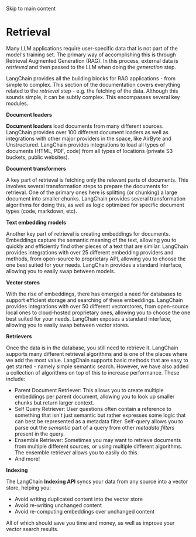 

Skip to main content

# Retrieval

Many LLM applications require user-specific data that is not part of the model's training set. The primary way of accomplishing this is through Retrieval Augmented Generation (RAG). In this process,
external data is _retrieved_ and then passed to the LLM when doing the _generation_ step.

LangChain provides all the building blocks for RAG applications - from simple to complex. This section of the documentation covers everything related to the _retrieval_ step - e.g. the fetching of the
data. Although this sounds simple, it can be subtly complex. This encompasses several key modules.

 **Document loaders**

 **Document loaders** load documents from many different sources. LangChain provides over 100 different document loaders as well as integrations with other major providers in the space, like AirByte
and Unstructured. LangChain provides integrations to load all types of documents (HTML, PDF, code) from all types of locations (private S3 buckets, public websites).

 **Document transformers**

A key part of retrieval is fetching only the relevant parts of documents. This involves several transformation steps to prepare the documents for retrieval. One of the primary ones here is splitting
(or chunking) a large document into smaller chunks. LangChain provides several transformation algorithms for doing this, as well as logic optimized for specific document types (code, markdown, etc).

 **Text embedding models**

Another key part of retrieval is creating embeddings for documents. Embeddings capture the semantic meaning of the text, allowing you to quickly and efficiently find other pieces of a text that are
similar. LangChain provides integrations with over 25 different embedding providers and methods, from open-source to proprietary API, allowing you to choose the one best suited for your needs.
LangChain provides a standard interface, allowing you to easily swap between models.

 **Vector stores**

With the rise of embeddings, there has emerged a need for databases to support efficient storage and searching of these embeddings. LangChain provides integrations with over 50 different vectorstores,
from open-source local ones to cloud-hosted proprietary ones, allowing you to choose the one best suited for your needs. LangChain exposes a standard interface, allowing you to easily swap between
vector stores.

 **Retrievers**

Once the data is in the database, you still need to retrieve it. LangChain supports many different retrieval algorithms and is one of the places where we add the most value. LangChain supports basic
methods that are easy to get started - namely simple semantic search. However, we have also added a collection of algorithms on top of this to increase performance. These include:

  * Parent Document Retriever: This allows you to create multiple embeddings per parent document, allowing you to look up smaller chunks but return larger context.
  * Self Query Retriever: User questions often contain a reference to something that isn't just semantic but rather expresses some logic that can best be represented as a metadata filter. Self-query allows you to parse out the _semantic_ part of a query from other _metadata filters_ present in the query.
  * Ensemble Retriever: Sometimes you may want to retrieve documents from multiple different sources, or using multiple different algorithms. The ensemble retriever allows you to easily do this.
  * And more!

 **Indexing**

The LangChain **Indexing API** syncs your data from any source into a vector store, helping you:

  * Avoid writing duplicated content into the vector store
  * Avoid re-writing unchanged content
  * Avoid re-computing embeddings over unchanged content

All of which should save you time and money, as well as improve your vector search results.

